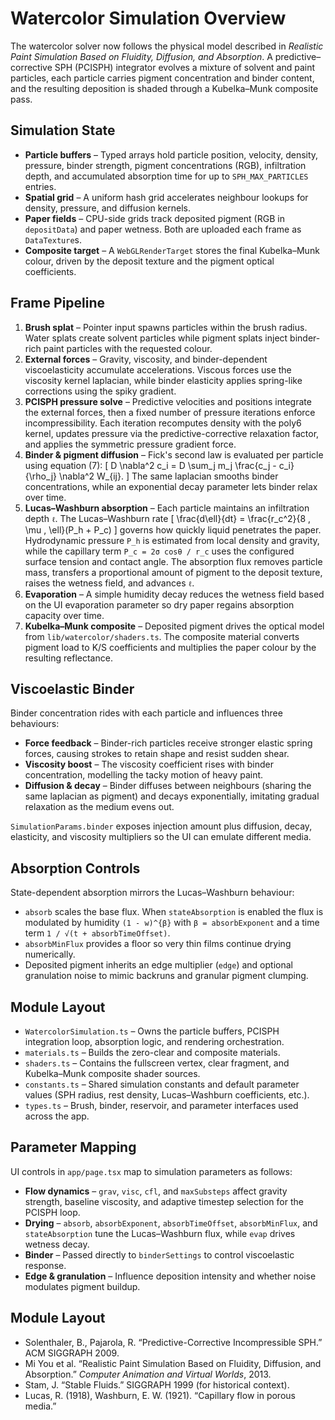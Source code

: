 # Watercolor Simulation Overview

The watercolor solver now follows the physical model described in *Realistic Paint Simulation Based on Fluidity, Diffusion, and Absorption*. A predictive–corrective SPH (PCISPH) integrator evolves a mixture of solvent and paint particles, each particle carries pigment concentration and binder content, and the resulting deposition is shaded through a Kubelka–Munk composite pass.

## Simulation State

- **Particle buffers** – Typed arrays hold particle position, velocity, density, pressure, binder strength, pigment concentrations (RGB), infiltration depth, and accumulated absorption time for up to `SPH_MAX_PARTICLES` entries.
- **Spatial grid** – A uniform hash grid accelerates neighbour lookups for density, pressure, and diffusion kernels.
- **Paper fields** – CPU-side grids track deposited pigment (RGB in `depositData`) and paper wetness. Both are uploaded each frame as `DataTexture`s.
- **Composite target** – A `WebGLRenderTarget` stores the final Kubelka–Munk colour, driven by the deposit texture and the pigment optical coefficients.

## Frame Pipeline

1. **Brush splat** – Pointer input spawns particles within the brush radius. Water splats create solvent particles while pigment splats inject binder-rich paint particles with the requested colour.
2. **External forces** – Gravity, viscosity, and binder-dependent viscoelasticity accumulate accelerations. Viscous forces use the viscosity kernel laplacian, while binder elasticity applies spring-like corrections using the spiky gradient.
3. **PCISPH pressure solve** – Predictive velocities and positions integrate the external forces, then a fixed number of pressure iterations enforce incompressibility. Each iteration recomputes density with the poly6 kernel, updates pressure via the predictive-corrective relaxation factor, and applies the symmetric pressure gradient force.
4. **Binder & pigment diffusion** – Fick's second law is evaluated per particle using equation (7):
   \[ D \nabla^2 c_i = D \sum_j m_j \frac{c_j - c_i}{\rho_j} \nabla^2 W_{ij}. \]
   The same laplacian smooths binder concentrations, while an exponential decay parameter lets binder relax over time.
5. **Lucas–Washburn absorption** – Each particle maintains an infiltration depth `ℓ`. The Lucas–Washburn rate
   \[ \frac{d\ell}{dt} = \frac{r_c^2}{8 \, \mu \, \ell}(P_h + P_c) \]
   governs how quickly liquid penetrates the paper. Hydrodynamic pressure `P_h` is estimated from local density and gravity, while the capillary term `P_c = 2σ cosθ / r_c` uses the configured surface tension and contact angle. The absorption flux removes particle mass, transfers a proportional amount of pigment to the deposit texture, raises the wetness field, and advances `ℓ`.
6. **Evaporation** – A simple humidity decay reduces the wetness field based on the UI evaporation parameter so dry paper regains absorption capacity over time.
7. **Kubelka–Munk composite** – Deposited pigment drives the optical model from `lib/watercolor/shaders.ts`. The composite material converts pigment load to K/S coefficients and multiplies the paper colour by the resulting reflectance.

## Viscoelastic Binder

Binder concentration rides with each particle and influences three behaviours:

- **Force feedback** – Binder-rich particles receive stronger elastic spring forces, causing strokes to retain shape and resist sudden shear.
- **Viscosity boost** – The viscosity coefficient rises with binder concentration, modelling the tacky motion of heavy paint.
- **Diffusion & decay** – Binder diffuses between neighbours (sharing the same laplacian as pigment) and decays exponentially, imitating gradual relaxation as the medium evens out.

`SimulationParams.binder` exposes injection amount plus diffusion, decay, elasticity, and viscosity multipliers so the UI can emulate different media.

## Absorption Controls

State-dependent absorption mirrors the Lucas–Washburn behaviour:

- `absorb` scales the base flux. When `stateAbsorption` is enabled the flux is modulated by humidity `(1 - w)^{β}` with `β = absorbExponent` and a time term `1 / √(t + absorbTimeOffset)`.
- `absorbMinFlux` provides a floor so very thin films continue drying numerically.
- Deposited pigment inherits an edge multiplier (`edge`) and optional granulation noise to mimic backruns and granular pigment clumping.

## Module Layout

- `WatercolorSimulation.ts` – Owns the particle buffers, PCISPH integration loop, absorption logic, and rendering orchestration.
- `materials.ts` – Builds the zero-clear and composite materials.
- `shaders.ts` – Contains the fullscreen vertex, clear fragment, and Kubelka–Munk composite shader sources.
- `constants.ts` – Shared simulation constants and default parameter values (SPH radius, rest density, Lucas–Washburn coefficients, etc.).
- `types.ts` – Brush, binder, reservoir, and parameter interfaces used across the app.

## Parameter Mapping

UI controls in `app/page.tsx` map to simulation parameters as follows:

- **Flow dynamics** – `grav`, `visc`, `cfl`, and `maxSubsteps` affect gravity strength, baseline viscosity, and adaptive timestep selection for the PCISPH loop.
- **Drying** – `absorb`, `absorbExponent`, `absorbTimeOffset`, `absorbMinFlux`, and `stateAbsorption` tune the Lucas–Washburn flux, while `evap` drives wetness decay.
- **Binder** – Passed directly to `binderSettings` to control viscoelastic response.
- **Edge & granulation** – Influence deposition intensity and whether noise modulates pigment buildup.

## Module Layout


- Solenthaler, B., Pajarola, R. “Predictive-Corrective Incompressible SPH.” ACM SIGGRAPH 2009.
- Mi You et al. “Realistic Paint Simulation Based on Fluidity, Diffusion, and Absorption.” *Computer Animation and Virtual Worlds*, 2013.
- Stam, J. “Stable Fluids.” SIGGRAPH 1999 (for historical context).
- Lucas, R. (1918), Washburn, E. W. (1921). “Capillary flow in porous media.”
